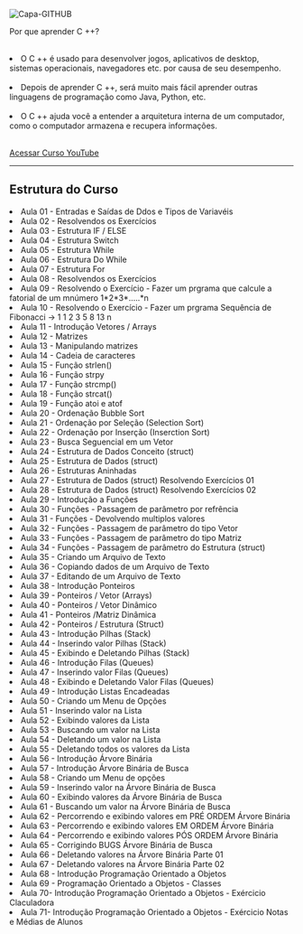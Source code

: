 ![Capa-GITHUB](https://user-images.githubusercontent.com/27355729/87550489-13958880-c67d-11ea-8d58-65ab2ef8e6b1.png)

  Por que aprender C ++? <br><br>
<li>O C ++ é usado para desenvolver jogos, aplicativos de desktop, sistemas operacionais, navegadores etc. por causa de seu desempenho.</li><br>
<li>Depois de aprender C ++, será muito mais fácil aprender outras linguagens de programação como Java, Python, etc.</li><br>
<li>O C ++ ajuda você a entender a arquitetura interna de um computador, como o computador armazena e recupera informações.</li><br>

<a href="https://www.youtube.com/watch?v=yHbFhAyOqZQ" target="_blank"> Acessar Curso YouTube</a>

<hr>
<h2> Estrutura do Curso</h2>

<li>Aula 01 - Entradas e Saídas de Ddos e Tipos de Variavéis </li>
<li>Aula 02 - Resolvendos os Exercícios </li>
<li>Aula 03 - Estrutura IF / ELSE </li>
<li>Aula 04 - Estrutura Switch </li>
<li>Aula 05 - Estrutura While </li>
<li>Aula 06 - Estrutura Do While </li>
<li>Aula 07 - Estrutura  For</li>
<li>Aula 08 - Resolvendos os Exercícios </li>
<li>Aula 09 - Resolvendo o Exercício - Fazer um prgrama que calcule a fatorial de um mnúmero 1*2*3*.....*n </li>
<li>Aula 10 - Resolvendo o Exercício - Fazer um prgrama Sequência de Fibonacci -> 1 1 2 3 5 8 13 n  </li>
<li>Aula 11 - Introdução Vetores / Arrays </li>
<li>Aula 12 - Matrizes </li>
<li>Aula 13 - Manipulando matrizes </li>
<li>Aula 14 - Cadeia de caracteres </li>
<li>Aula 15 - Função strlen() </li>
<li>Aula 16 - Função strpy </li>
<li>Aula 17 - Função strcmp() </li>
<li>Aula 18 - Função strcat() </li>
<li>Aula 19 - Função atoi e atof </li>
<li>Aula 20 - Ordenação Bubble Sort </li>
<li>Aula 21 - Ordenação por Seleção (Selection Sort) </li>
<li>Aula 22 - Ordenação por Inserção (Inserction Sort) </li>
<li>Aula 23 - Busca Seguencial em um Vetor </li>
<li>Aula 24 - Estrutura de Dados Conceito (struct) </li>
<li>Aula 25 - Estrutura de Dados (struct) </li>
<li>Aula 26 - Estruturas Aninhadas </li>
<li>Aula 27 - Estrutura de Dados (struct) Resolvendo Exercícios 01 </li>
<li>Aula 28 - Estrutura de Dados (struct) Resolvendo Exercícios 02  </li>
<li>Aula 29 - Introdução a Funções </li>
<li>Aula 30 - Funções - Passagem de parâmetro por refrência </li>
<li>Aula 31 - Funções - Devolvendo multiplos valores  </li>
<li>Aula 32 - Funções - Passagem de parâmetro do tipo Vetor </li>
<li>Aula 33 - Funções - Passagem de parâmetro do tipo Matriz </li>
<li>Aula 34 - Funções - Passagem de parâmetro do Estrutura (struct) </li>
<li>Aula 35 - Criando um Arquivo de Texto </li>
<li>Aula 36 - Copiando dados de um Arquivo de Texto </li>
<li>Aula 37 - Editando de um Arquivo de Texto </li>
<li>Aula 38 - Introdução Ponteiros </li>
<li>Aula 39 - Ponteiros / Vetor (Arrays) </li>
<li>Aula 40 - Ponteiros / Vetor Dinâmico  </li>
<li>Aula 41 - Ponteiros /Matriz Dinâmica </li>
<li>Aula 42 - Ponteiros / Estrutura (Struct) </li>
<li>Aula 43 - Introdução Pilhas (Stack) </li>
<li>Aula 44 - Inserindo valor Pilhas (Stack) </li>
<li>Aula 45 - Exibindo e Deletando Pilhas (Stack) </li>
<li>Aula 46 - Introdução Filas (Queues) </li>
<li>Aula 47 - Inserindo valor Filas (Queues) </li>
<li>Aula 48 - Exibindo e Deletando Valor Filas (Queues) </li>
<li>Aula 49 - Introdução Listas Encadeadas </li>
<li>Aula 50 - Criando um Menu de Opções </li>
<li>Aula 51 - Inserindo valor na Lista  </li>
<li>Aula 52 - Exibindo valores da Lista </li>
<li>Aula 53 - Buscando um valor na Lista </li>
<li>Aula 54 - Deletando um valor na Lista </li>
<li>Aula 55 - Deletando todos os valores da Lista  </li>
<li>Aula 56 -  Introdução Árvore Binária  </li>
<li>Aula 57 -  Introdução Árvore Binária de Busca  </li>
<li>Aula 58 -  Criando um Menu de opções </li>
<li>Aula 59 -  Inserindo valor na Árvore Binária de Busca </li>
<li>Aula 60 -  Exibindo valores da Árvore Binária de Busca </li>
<li>Aula 61 -  Buscando um valor na Árvore Binária de Busca </li>
<li>Aula 62 -  Percorrendo e exibindo valores em PRÉ ORDEM Árvore Binária </li>
<li>Aula 63 -  Percorrendo e exibindo valores EM ORDEM Árvore Binária </li>
<li>Aula 64 -  Percorrendo e exibindo valores PÓS ORDEM Árvore Binária  </li>
<li>Aula 65 -  Corrigindo BUGS Árvore Binária de Busca </li>
<li>Aula 66 -  Deletando valores na Árvore Binária Parte 01 </li>
<li>Aula 67 -  Deletando valores na Árvore Binária Parte 02 </li>
<li>Aula 68 -  Introdução Programação Orientado a Objetos </li>
<li>Aula 69 -  Programação Orientado a Objetos - Classes </li>
<li>Aula 70-  Introdução Programação Orientado a Objetos - Exércicio Claculadora </li>
<li>Aula 71-  Introdução Programação Orientado a Objetos - Exércicio Notas e Médias de Alunos </li>
